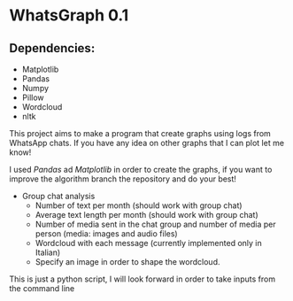 # WhatsGraph 0.1

## Dependencies:

- Matplotlib
- Pandas
- Numpy
- Pillow
- Wordcloud
- nltk

This project aims to make a program that create graphs using logs from  WhatsApp chats.
If you have any idea on other graphs that I can plot let me know!

I used *Pandas* ad *Matplotlib* in order to create the graphs, if you want to improve the algorithm branch the repository and do your best!

- Group chat analysis
    - Number of text per month (should work with group chat)
    - Average text length per month (should work with group chat)
    - Number of media sent in the chat group and number of media per person (media: images and audio files)
    - Wordcloud with each message (currently implemented only in Italian)
    - Specify an image in order to shape the wordcloud.

This is just a python script, I will look forward in order to take inputs from the command line
